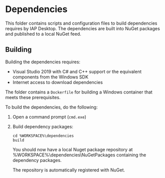 # Dependencies

This folder contains scripts and configuration files to build
dependencies requires by IAP Desktop. The dependencies
are built into NuGet packages and published to a local NuGet feed.

## Building

Building the dependencies requires:

* Visual Studio 2019 with C# and C++ support or the equivalent components
  from the Windows SDK
* Internet access to download dependencies

The folder contains a `Dockerfile` for building a Windows container
that meets these prerequisites.

To build the dependencies, do the following:

1. Open a command prompt (`cmd.exe`)
1. Build dependency packages:

    ```
    cd %WORKSPACE%\dependencies
    build
    ```

    You should now have a local Nuget package repository at
    %WORKSPACE%\dependencies\NuGetPackages containing
    the dependency packages. 
    
    The repository is automatically registered with NuGet.
